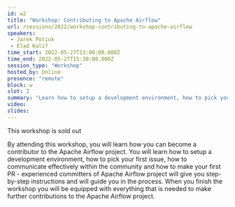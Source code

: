 ```yaml
---
id: w2
title: "Workshop: Contributing to Apache Airflow"
url: /sessions/2022/workshop-contributing-to-apache-airflow
speakers:
 - Jarek Potiuk
 - Elad Kalif
time_start: 2022-05-27T13:00:00.000Z
time_end: 2022-05-27T15:30:00.000Z
session_type: "Workshop"
hosted_by: Online
presence: "remote"
block: w
slot: 2
summary: "Learn how to setup a development environment, how to pick your first issue, how to communicate effectively within the community and how to make your first PR."
video: 
slides: 
---
```


<div class="btn btn-danger text-white px-3 mb-2">This workshop is sold out</div>

By attending this workshop, you will learn how you can become a contributor to the Apache Airflow project. You will learn how to setup a development environment, how to pick your first issue, how to communicate effectively within the community and how to make your first PR - experienced committers of Apache Airflow project will give you step-by-step instructions and will guide you in the process. When you finish the workshop you will be equipped with everything that is needed to make further contributions to the Apache Airflow project.

